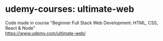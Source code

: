 # udemy-courses: ultimate-web  
Code made in course "Beginner Full Stack Web Development: HTML, CSS, React & Node"  
https://www.udemy.com/ultimate-web/  
